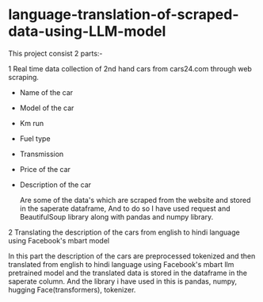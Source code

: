 # language-translation-of-scraped-data-using-LLM-model

This project consist 2 parts:-

1 Real time data collection of 2nd hand cars from cars24.com through web scraping.
 * Name of the car
 * Model of the car
 * Km run
 * Fuel type
 * Transmission
 * Price of the car
 * Description of the car
 
    Are some of the data's which are scraped from the website and stored in the saperate dataframe,
   And to do so I have used request and BeautifulSoup library along with pandas and numpy library.

2 Translating the description of the cars from english to hindi language using Facebook's mbart model


In this part the description of the cars are preprocessed tokenized and then translated from english to hindi language using Facebook's mbart llm pretrained model and the translated data is stored in the dataframe in the saperate column.
And the library i have used in this is pandas, numpy, hugging Face(transformers), tokenizer.
